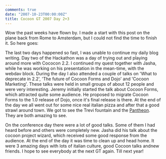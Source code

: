```yaml
---
comments: true
date: "2007-10-23T00:00:00Z"
title: Cocoon GT 2007 Day 2+3
---
```


Wow the past weeks have flown by. I made a start with this post on the plane back from Rome to Amsterdam, but I could not find the time to finish it. So here goes:

The last two days happened so fast, I was unable to continue my daily blog writing. Day two of the Hackathon was a day of trying out and playing around more with Cococon 2.2. I continued my quest together with Jasha, while he was working on his presentation in the mean-time, with the webdav block. During the day I also attended a couple of talks on 'What to deprecate in 2.2', 'The future of Cocoon Forms and Dojo' and 'Cocoon Marketing'. These talks were held in small groups of about 12 people and were very interesting. Jeremy initially started the talk about Cocoon Forms, which attracted quite some audience. He proposed to migrate Cocoon Forms to the 1.0 release of Dojo, once it's final release is there.
At the end of the day we all went out for some nice real italian pizza and after that a good strawl around town. We got to see the Trevi fountain and the <a href="http://en.wikipedia.org/wiki/Pantheon%2C_Rome">Pantheon</a>. They are both amazing to see.

On the conference day there were a lot of good talks. Some of them I had heard before and others were completely new. Jasha did his talk about the cocoon project wizard, which received some good response from the audience. At the end of the day it was time to clean up and head home. It were 3 amazing days with lots of italian culture, good Cocoon talks andnew friends. I hope to see everybody at the next GT again. Till next year!
